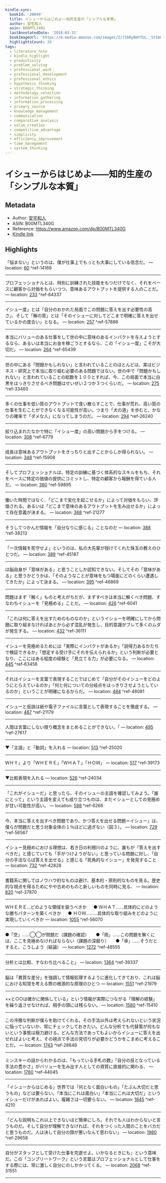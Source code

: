 ```yaml
---
kindle-sync:
  bookId: '20049'
  title: イシューからはじめよ――知的生産の「シンプルな本質」
  author: 安宅和人
  asin: B00MTL340G
  lastAnnotatedDate: '2018-03-31'
  bookImageUrl: 'https://m.media-amazon.com/images/I/71bRyBmYTUL._SY160.jpg'
  highlightsCount: 36
tags:
  - literature_note
  - kindle_highlight
  - productivity
  - problem_solving
  - professional_work
  - professional_development
  - professional_ethics
  - hypothesis_thinking
  - strategic_thinking
  - methodology_selection
  - information_gathering
  - information_processing
  - primary_source
  - knowledge_management
  - communication
  - comparative_analysis
  - value_creation
  - competitive_advantage
  - simplicity
  - efficiency_improvement
  - time_management
  - system_thinking
---
```

# イシューからはじめよ――知的生産の「シンプルな本質」
## Metadata
* Author: [安宅和人](https://www.amazon.comundefined)
* ASIN: B00MTL340G
* Reference: https://www.amazon.com/dp/B00MTL340G
* [Kindle link](kindle://book?action=open&asin=B00MTL340G)

## Highlights
「悩まない」というのは、僕が仕事上でもっとも大事にしている信念だ。 — location: [60](kindle://book?action=open&asin=B00MTL340G&location=60) ^ref-14169

---
プロフェッショナルとは、特別に訓練された技能をもつだけでなく、それをベースに顧客から対価をもらいつつ、意味あるアウトプットを提供する人のことだ。 — location: [233](kindle://book?action=open&asin=B00MTL340G&location=233) ^ref-64337

---
イシュー度」とは「自分のおかれた局面でこの問題に答えを出す必要性の高さ」、そして「解の質」とは「そのイシューに対してどこまで明確に答えを出せているかの度合い」となる。 — location: [257](kindle://book?action=open&asin=B00MTL340G&location=257) ^ref-57886

---
本当にバリューのある仕事をして世の中に意味のあるインパクトを与えようとするなら、あるいは本当にお金を稼ごうとするなら、この「イシュー度」こそが大切だ。 — location: [264](kindle://book?action=open&asin=B00MTL340G&location=264) ^ref-65439

---
世の中にある「問題かもしれない」と言われていることのほとんどは、実はビジネス・研究上で本当に取り組む必要のある問題ではない。世の中で「問題かもしれない」と言われていることの総数を１００とすれば、今、この局面で本当に白黒をはっきりさせるべき問題はせいぜい２つか３つくらいだ。 — location: [275](kindle://book?action=open&asin=B00MTL340G&location=275) ^ref-33460

---
多くの仕事を低い質のアウトプットで食い散らすことで、仕事が荒れ、高い質の仕事を生むことができなくなる可能性が高い。つまり「犬の道」を歩むと、かなりの確率で「ダメな人」になってしまうのだ。 — location: [294](kindle://book?action=open&asin=B00MTL340G&location=294) ^ref-26240

---
絞り込まれたなかで特に「イシュー度」の高い問題から手をつける。 — location: [308](kindle://book?action=open&asin=B00MTL340G&location=308) ^ref-6779

---
成長は意味あるアウトプットをきっちりと出すことからしか得られない。 — location: [348](kindle://book?action=open&asin=B00MTL340G&location=348) ^ref-15908

---
そしてプロフェッショナルは、特定の訓練に基づく体系的なスキルをもち、それをベースに特定の価値の提供にコミットし、特定の顧客から報酬を得ている人だ。 — location: [360](kindle://book?action=open&asin=B00MTL340G&location=360) ^ref-59895

---
働いた時間ではなく、「どこまで変化を起こせるか」によって対価をもらい、評価される。あるいは「どこまで意味のあるアウトプットを生み出せるか」によって存在意義が決まる。 — location: [368](kindle://book?action=open&asin=B00MTL340G&location=368) ^ref-21277

---
そうしてつかんだ情報を「自分なりに感じる」ことなのだ — location: [388](kindle://book?action=open&asin=B00MTL340G&location=388) ^ref-38213

---
「一次情報を死守せよ」というのは、私の大先輩が授けてくれた珠玉の教えのひとつだ。 — location: [389](kindle://book?action=open&asin=B00MTL340G&location=389) ^ref-45187

---
は脳自身が「意味がある」と思うことしか認知できない。そしてその「意味がある」と思うかどうかは、「そのようなことが意味をもつ場面にどのくらい遭遇してきたか」によって決まる。 — location: [395](kindle://book?action=open&asin=B00MTL340G&location=395) ^ref-46869

---
問題はまず「解く」ものと考えがちだが、まずすべきは本当に解くべき問題、すなわちイシューを「見極める」ことだ。 — location: [426](kindle://book?action=open&asin=B00MTL340G&location=426) ^ref-6041

---
「これは何に答えを出すためのものなのか」というイシューを明確にしてから問題に取り組まなければあとから必ず混乱が発生し、目的意識がブレて多くのムダが発生する。 — location: [432](kindle://book?action=open&asin=B00MTL340G&location=432) ^ref-36111

---
イシューを見極めるためには「実際にインパクトがあるか」「説得力あるかたちで検証できるか」「想定する受け手にそれを伝えられるか」という判断が必要となり、ここにはある程度の経験と「見立てる力」が必要になる。 — location: [445](kindle://book?action=open&asin=B00MTL340G&location=445) ^ref-63456

---
それはイシューを言葉で表現することではじめて「自分がそのイシューをどのようにとらえているのか」「何と何についての分岐点をはっきりさせようとしているのか」ということが明確になるからだ。 — location: [484](kindle://book?action=open&asin=B00MTL340G&location=484) ^ref-48081

---
イシューと仮説は紙や電子ファイルに言葉として表現することを徹底する。 — location: [487](kindle://book?action=open&asin=B00MTL340G&location=487) ^ref-21179

---
人間は言葉にしない限り概念をまとめることができない。「 — location: [495](kindle://book?action=open&asin=B00MTL340G&location=495) ^ref-27617

---
▼「主語」と「動詞」を入れる — location: [513](kindle://book?action=open&asin=B00MTL340G&location=513) ^ref-25020

---
ＷＨＹ」より「ＷＨＥＲＥ」「ＷＨＡＴ」「ＨＯＷ」 — location: [517](kindle://book?action=open&asin=B00MTL340G&location=517) ^ref-39173

---
▼比較表現を入れる — location: [526](kindle://book?action=open&asin=B00MTL340G&location=526) ^ref-24034

---
「これがイシューだ」と思ったら、そのイシューの主語を確認してみよう。「誰にとって」という主語を変えても成り立つものは、まだイシューとしての見極めが甘い可能性が高い。 — location: [598](kindle://book?action=open&asin=B00MTL340G&location=598) ^ref-6266

---
今、本当に答えを出すべき問題であり、かつ答えを出せる問題＝イシュー」は、僕らが問題だと思う対象全体の１％ほどに過ぎない（図３）。 — location: [729](kindle://book?action=open&asin=B00MTL340G&location=729) ^ref-56567

---
イシュー見極めにおける理想は、若き日の利根川のように、誰もが「答えを出すべきだ」と感じていても「手がつけようがない」と思っている問題に対し、「自分の手法ならば答えを出せる」と感じる「死角的なイシュー」を発見すること — location: [732](kindle://book?action=open&asin=B00MTL340G&location=732) ^ref-42828

---
書籍系に関してはノウハウ的なものは避け、基本的・原則的なものを見る。歴史的な視点を得るためにやや古めのものと新しいものを同時に見る、 — location: [820](kindle://book?action=open&asin=B00MTL340G&location=820) ^ref-37870

---
ＷＨＥＲＥ…どのような領域を狙うべきか 　 ● ＷＨＡＴ……具体的にどのような勝ちパターンを築くべきか 　 ● ＨＯＷ………具体的な取り組みをどのように実現していくべきか — location: [1055](kindle://book?action=open&asin=B00MTL340G&location=1055) ^ref-56070

---
●「空」……◯◯が問題だ（課題の確認） 　 ●「雨」……この問題を解くには、ここを見極めなければならない（課題の深掘り） 　 ●「傘」……そうだとすると、こうしよう（結論） — location: [1272](kindle://book?action=open&asin=B00MTL340G&location=1272) ^ref-48555

---
分析とは比較、すなわち比べること」 — location: [1364](kindle://book?action=open&asin=B00MTL340G&location=1364) ^ref-39337

---
脳は「異質な差分」を強調して情報処理するように進化してきており、これは脳における知覚を考える際の根源的な原理のひとつ — location: [1551](kindle://book?action=open&asin=B00MTL340G&location=1551) ^ref-21979

---
××と○○は確かに関係している」という情報が実際につながる「理解の経験」を繰り返させなければ、相手の頭には残らない。 — location: [1580](kindle://book?action=open&asin=B00MTL340G&location=1580) ^ref-15410

---
この冷徹な判断が僕らを助けてくれる。その手法以外は考えられないという状況に陥っていないか、常にチェックしておきたい。どんな分析でも代替策が何もないという事態は極力避ける。どんな方法であってもよいからイシューに答えを出せればよいと考え、その視点で手法の見切りが必要かどうかをこまめに考えることだ。 — location: [1743](kindle://book?action=open&asin=B00MTL340G&location=1743) ^ref-28848

---
ミンスキーの話からわかるのは、「もっている手札の数」「自分の技となっている手法の豊かさ」がバリューを生み出す人としての資質に直接的に関わる、 — location: [1760](kindle://book?action=open&asin=B00MTL340G&location=1760) ^ref-44045

---
「イシューからはじめる」世界では「何となく面白いもの」「たぶん大切だと思うもの」などは要らない。「本当にこれは面白い」「本当にこれは大切だ」というイシューだけがあればよい。複雑さは一切要らない。 — location: [1845](kindle://book?action=open&asin=B00MTL340G&location=1845) ^ref-4210

---
「どんな説明もこれ以上できないほど簡単にしろ。それでも人はわからないと言うものだ。そして自分が理解できなければ、それをつくった人間のことをバカだと思うものだ。人は決して自分の頭が悪いなんて思わない」 — location: [1980](kindle://book?action=open&asin=B00MTL340G&location=1980) ^ref-29658

---
自分がスタッフとして受けた仕事を完遂せよ。いかなるときにも」という意味だ。この「コンプリートワーク」という言葉はプロフェッショナルとして仕事をする際には、常に激しく自分にのしかかってくる。 — location: [2068](kindle://book?action=open&asin=B00MTL340G&location=2068) ^ref-31551

---
